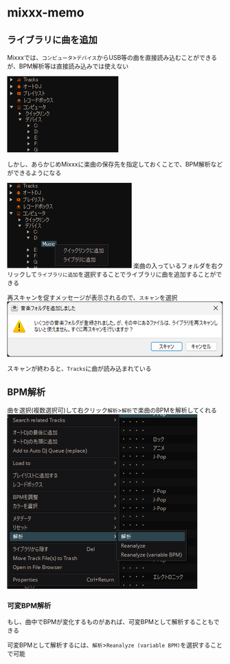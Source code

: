 # mixxx-memo


## ライブラリに曲を追加

Mixxxでは、`コンピュータ`>`デバイス`からUSB等の曲を直接読み込むことができるが、BPM解析等は直接読み込みでは使えない

![alt text](image.png)

しかし、あらかじめMixxxに楽曲の保存先を指定しておくことで、BPM解析などができるようになる

![alt text](image-1.png)
楽曲の入っているフォルダを右クリックして`ライブラリに追加`を選択することでライブラリに曲を追加することができる

再スキャンを促すメッセージが表示されるので、`スキャン`を選択
![alt text](image-2.png)

スキャンが終わると、`Tracks`に曲が読み込まれている


## BPM解析
曲を選択(複数選択可)して右クリック`解析`>`解析`で楽曲のBPMを解析してくれる
![alt text](image-3.png)


### 可変BPM解析
もし、曲中でBPMが変化するものがあれば、可変BPMとして解析することもできる

可変BPMとして解析するには、`解析`>`Reanalyze (variable BPM)`を選択することで可能
